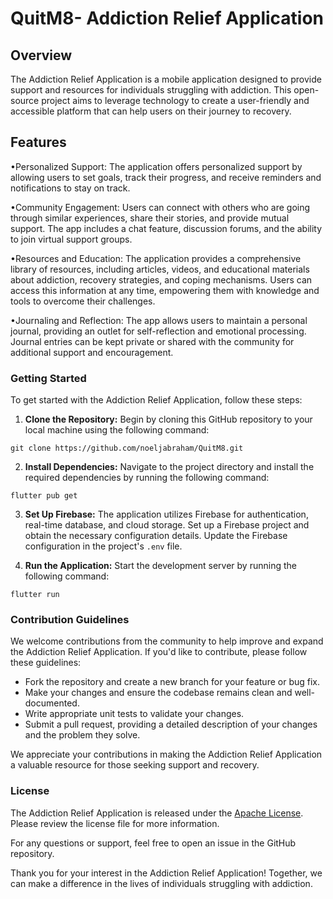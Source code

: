 # QuitM8- Addiction Relief Application

## Overview

The Addiction Relief Application is a mobile application designed to provide support and resources for individuals struggling with addiction. This open-source project aims to leverage technology to create a user-friendly and accessible platform that can help users on their journey to recovery.

## Features
•Personalized Support: The application offers personalized support by allowing users to set goals, track their progress, and receive reminders and notifications to stay on track.

•Community Engagement: Users can connect with others who are going through similar experiences, share their stories, and provide mutual support. The app includes a chat feature, discussion forums, and the ability to join virtual support groups.

•Resources and Education: The application provides a comprehensive library of resources, including articles, videos, and educational materials about addiction, recovery strategies, and coping mechanisms. Users can access this information at any time, empowering them with knowledge and tools to overcome their challenges.

•Journaling and Reflection: The app allows users to maintain a personal journal, providing an outlet for self-reflection and emotional processing. Journal entries can be kept private or shared with the community for additional support and encouragement.

### Getting Started

To get started with the Addiction Relief Application, follow these steps:

1. **Clone the Repository:** Begin by cloning this GitHub repository to your local machine using the following command:

```
git clone https://github.com/noeljabraham/QuitM8.git
```

2. **Install Dependencies:** Navigate to the project directory and install the required dependencies by running the following command:

```
flutter pub get
```

3. **Set Up Firebase:** The application utilizes Firebase for authentication, real-time database, and cloud storage. Set up a Firebase project and obtain the necessary configuration details. Update the Firebase configuration in the project's `.env` file.

4. **Run the Application:** Start the development server by running the following command:

```
flutter run 
```

### Contribution Guidelines

We welcome contributions from the community to help improve and expand the Addiction Relief Application. If you'd like to contribute, please follow these guidelines:

- Fork the repository and create a new branch for your feature or bug fix.
- Make your changes and ensure the codebase remains clean and well-documented.
- Write appropriate unit tests to validate your changes.
- Submit a pull request, providing a detailed description of your changes and the problem they solve.

We appreciate your contributions in making the Addiction Relief Application a valuable resource for those seeking support and recovery.

### License

The Addiction Relief Application is released under the [Apache License](https://www.apache.org/licenses/LICENSE-2.0). Please review the license file for more information.

For any questions or support, feel free to open an issue in the GitHub repository.

Thank you for your interest in the Addiction Relief Application! Together, we can make a difference in the lives of individuals struggling with addiction.
